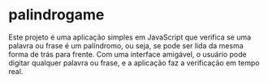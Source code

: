 # palindrogame
Este projeto é uma aplicação simples em JavaScript que verifica se uma palavra ou frase é um palíndromo, ou seja, se pode ser lida da mesma forma de trás para frente. Com uma interface amigável, o usuário pode digitar qualquer palavra ou frase, e a aplicação faz a verificação em tempo real.
